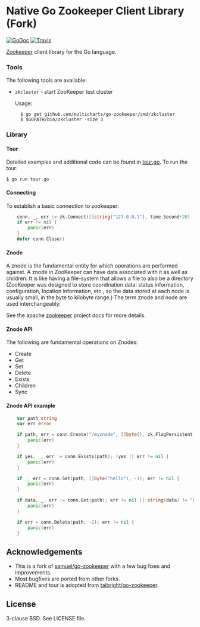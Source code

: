 Native Go Zookeeper Client Library (Fork)
=========================================

[![GoDoc](https://godoc.org/github.com/multicharts/go-zookeeper/zk?status.svg)](https://godoc.org/github.com/multicharts/go-zookeeper/zk) [![Travis](https://travis-ci.org/multicharts/go-zookeeper.svg?branch=master)](https://travis-ci.org/multicharts/go-zookeeper)

[Zookeeper](https://zookeeper.apache.org/) client library for the Go language.

### Tools

The following tools are available:

* `zkcluster` - start ZooKeeper test cluster

    Usage:

        $ go get github.com/multicharts/go-zookeeper/cmd/zkcluster
        $ $GOPATH/bin/zkcluster -size 3

### Library

#### Tour

Detailed examples and additional code can be found in [tour.go](examples/tour.go). To run the tour:

    $ go run tour.go

#### Connecting

To establish a basic connection to zookeeper:

```go
	conn, _, err := zk.Connect([]string{"127.0.0.1"}, time.Second*20)
	if err != nil {
		panic(err)
	}
	defer conn.Close()
```

#### Znode

A znode is the fundamental entity for which operations are performed against. A znode in ZooKeeper can have data associated with it as well as children. It is like having a file-system that allows a file to also be a directory (ZooKeeper was designed to store coordination data: status information, configuration, location information, etc., so the data stored at each node is usually small, in the byte to kilobyte range.) The term znode and node are used interchangeably.

See the apache [zookeeper](https://zookeeper.apache.org/doc/trunk/zookeeperOver.html) project docs for more details.

#### Znode API

The following are fundamental operations on Znodes:
* Create
* Get
* Set
* Delete
* Exists
* Children
* Sync

#### Znode API example

```go
	var path string
	var err error

	if path, err = conn.Create("/myznode", []byte{}, zk.FlagPersistent, zk.WorldACL(zk.PermAll)); err != nil {
		panic(err)
	}

	if yes, _, err := conn.Exists(path); !yes || err != nil {
		panic(err)
	}

	if _, err = conn.Set(path, []byte("hello"), -1); err != nil {
		panic(err)
	}

	if data, _, err := conn.Get(path); err != nil || string(data) != "hello" {
		panic(err)
	} 

	if err = conn.Delete(path, -1); err != nil {
		panic(err)
	}
```

Acknowledgements
----------------

* This is a fork of [samuel/go-zookeeper](https://github.com/samuel/go-zookeeper) with a few bug fixes and improvements.
* Most bugfixes are ported from other forks.
* README and tour is adopted from [talbright/go-zookeeper](https://github.com/talbright/go-zookeeper).

License
-------

3-clause BSD. See LICENSE file.
